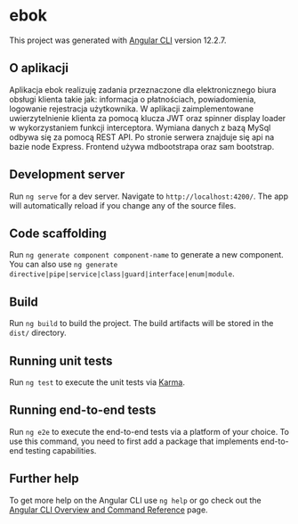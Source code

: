 
# ebok

This project was generated with [Angular CLI](https://github.com/angular/angular-cli) version 12.2.7.

## O aplikacji

Aplikacja ebok realizuję zadania przeznaczone dla elektronicznego biura obsługi klienta takie jak: informacja o płatnościach, powiadomienia, logowanie rejestracja użytkownika. W aplikacji zaimplementowane uwierzytelnienie klienta za pomocą klucza JWT oraz spinner display loader  w wykorzystaniem funkcji interceptora. Wymiana danych z bazą MySql odbywa się za pomocą REST API. Po stronie serwera znajduje się api na bazie node Express. Frontend używa mdbootstrapa oraz sam bootstrap.

## Development server

Run `ng serve` for a dev server. Navigate to `http://localhost:4200/`. The app will automatically reload if you change any of the source files.

## Code scaffolding

Run `ng generate component component-name` to generate a new component. You can also use `ng generate directive|pipe|service|class|guard|interface|enum|module`.

## Build

Run `ng build` to build the project. The build artifacts will be stored in the `dist/` directory.

## Running unit tests

Run `ng test` to execute the unit tests via [Karma](https://karma-runner.github.io).

## Running end-to-end tests

Run `ng e2e` to execute the end-to-end tests via a platform of your choice. To use this command, you need to first add a package that implements end-to-end testing capabilities.

## Further help

To get more help on the Angular CLI use `ng help` or go check out the [Angular CLI Overview and Command Reference](https://angular.io/cli) page.
